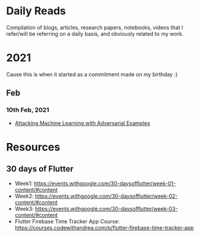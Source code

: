 # Daily Reads
Compilation of blogs, articles, research papers, notebooks, videos that I refer/will be referring on a daily basis, and obviously related to my work.

# 2021
Cause this is when it started as a commitment made on my birthday :)

## Feb

### 10th Feb, 2021
- [Attacking Machine Learning with Adversarial Examples](https://openai.com/blog/adversarial-example-research/)


# Resources
## 30 days of Flutter
- Week1: https://events.withgoogle.com/30-daysofflutter/week-01-content/#content
- Week2: https://events.withgoogle.com/30-daysofflutter/week-02-content/#content
- Week3: https://events.withgoogle.com/30-daysofflutter/week-03-content/#content
- Flutter Firebase Time Tracker App Course: https://courses.codewithandrea.com/p/flutter-firebase-time-tracker-app
